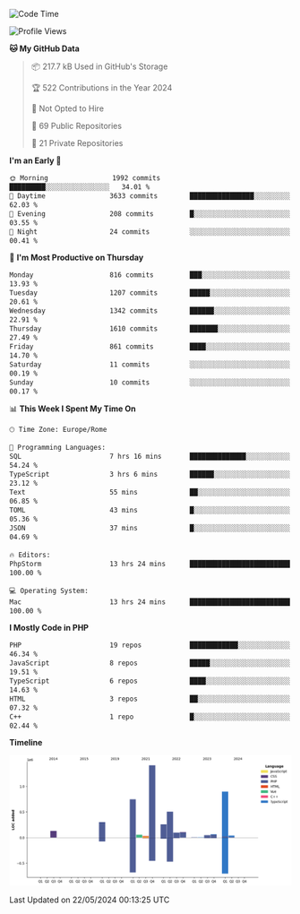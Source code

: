 <!--START_SECTION:waka-->
![Code Time](http://img.shields.io/badge/Code%20Time-5%2C059%20hrs%2021%20mins-blue)

![Profile Views](http://img.shields.io/badge/Profile%20Views-0-blue)

**🐱 My GitHub Data** 

> 📦 217.7 kB Used in GitHub's Storage 
 > 
> 🏆 522 Contributions in the Year 2024
 > 
> 🚫 Not Opted to Hire
 > 
> 📜 69 Public Repositories 
 > 
> 🔑 21 Private Repositories 
 > 
**I'm an Early 🐤** 

```text
🌞 Morning                1992 commits        █████████░░░░░░░░░░░░░░░░   34.01 % 
🌆 Daytime                3633 commits        ████████████████░░░░░░░░░   62.03 % 
🌃 Evening                208 commits         █░░░░░░░░░░░░░░░░░░░░░░░░   03.55 % 
🌙 Night                  24 commits          ░░░░░░░░░░░░░░░░░░░░░░░░░   00.41 % 
```
📅 **I'm Most Productive on Thursday** 

```text
Monday                   816 commits         ███░░░░░░░░░░░░░░░░░░░░░░   13.93 % 
Tuesday                  1207 commits        █████░░░░░░░░░░░░░░░░░░░░   20.61 % 
Wednesday                1342 commits        ██████░░░░░░░░░░░░░░░░░░░   22.91 % 
Thursday                 1610 commits        ███████░░░░░░░░░░░░░░░░░░   27.49 % 
Friday                   861 commits         ████░░░░░░░░░░░░░░░░░░░░░   14.70 % 
Saturday                 11 commits          ░░░░░░░░░░░░░░░░░░░░░░░░░   00.19 % 
Sunday                   10 commits          ░░░░░░░░░░░░░░░░░░░░░░░░░   00.17 % 
```


📊 **This Week I Spent My Time On** 

```text
🕑︎ Time Zone: Europe/Rome

💬 Programming Languages: 
SQL                      7 hrs 16 mins       ██████████████░░░░░░░░░░░   54.24 % 
TypeScript               3 hrs 6 mins        ██████░░░░░░░░░░░░░░░░░░░   23.12 % 
Text                     55 mins             ██░░░░░░░░░░░░░░░░░░░░░░░   06.85 % 
TOML                     43 mins             █░░░░░░░░░░░░░░░░░░░░░░░░   05.36 % 
JSON                     37 mins             █░░░░░░░░░░░░░░░░░░░░░░░░   04.69 % 

🔥 Editors: 
PhpStorm                 13 hrs 24 mins      █████████████████████████   100.00 % 

💻 Operating System: 
Mac                      13 hrs 24 mins      █████████████████████████   100.00 % 
```

**I Mostly Code in PHP** 

```text
PHP                      19 repos            ████████████░░░░░░░░░░░░░   46.34 % 
JavaScript               8 repos             █████░░░░░░░░░░░░░░░░░░░░   19.51 % 
TypeScript               6 repos             ████░░░░░░░░░░░░░░░░░░░░░   14.63 % 
HTML                     3 repos             ██░░░░░░░░░░░░░░░░░░░░░░░   07.32 % 
C++                      1 repo              █░░░░░░░░░░░░░░░░░░░░░░░░   02.44 % 
```



**Timeline**

![Lines of Code chart](https://raw.githubusercontent.com/frnwtr/frnwtr/main/assets/bar_graph.png)


 Last Updated on 22/05/2024 00:13:25 UTC
<!--END_SECTION:waka-->
